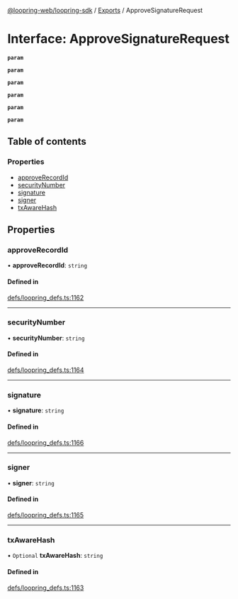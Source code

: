 [@loopring-web/loopring-sdk](../README.md) / [Exports](../modules.md) / ApproveSignatureRequest

# Interface: ApproveSignatureRequest

**`param`**

**`param`**

**`param`**

**`param`**

**`param`**

**`param`**

## Table of contents

### Properties

- [approveRecordId](ApproveSignatureRequest.md#approverecordid)
- [securityNumber](ApproveSignatureRequest.md#securitynumber)
- [signature](ApproveSignatureRequest.md#signature)
- [signer](ApproveSignatureRequest.md#signer)
- [txAwareHash](ApproveSignatureRequest.md#txawarehash)

## Properties

### approveRecordId

• **approveRecordId**: `string`

#### Defined in

[defs/loopring_defs.ts:1162](https://github.com/Loopring/loopring_sdk/blob/077bca2/src/defs/loopring_defs.ts#L1162)

___

### securityNumber

• **securityNumber**: `string`

#### Defined in

[defs/loopring_defs.ts:1164](https://github.com/Loopring/loopring_sdk/blob/077bca2/src/defs/loopring_defs.ts#L1164)

___

### signature

• **signature**: `string`

#### Defined in

[defs/loopring_defs.ts:1166](https://github.com/Loopring/loopring_sdk/blob/077bca2/src/defs/loopring_defs.ts#L1166)

___

### signer

• **signer**: `string`

#### Defined in

[defs/loopring_defs.ts:1165](https://github.com/Loopring/loopring_sdk/blob/077bca2/src/defs/loopring_defs.ts#L1165)

___

### txAwareHash

• `Optional` **txAwareHash**: `string`

#### Defined in

[defs/loopring_defs.ts:1163](https://github.com/Loopring/loopring_sdk/blob/077bca2/src/defs/loopring_defs.ts#L1163)
